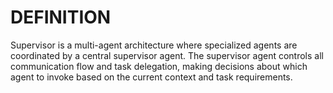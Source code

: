 # DEFINITION
Supervisor is a multi-agent architecture where specialized agents are coordinated by a central supervisor agent. The supervisor agent controls all communication flow and task delegation, making decisions about which agent to invoke based on the current context and task requirements.